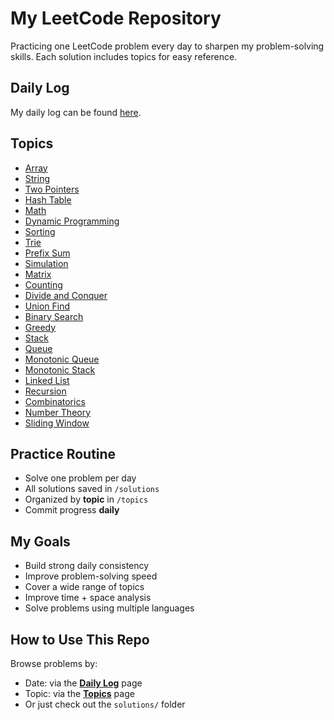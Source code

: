 # My LeetCode Repository

Practicing one LeetCode problem every day to sharpen my problem-solving skills. Each solution includes topics for easy reference.

## Daily Log

My daily log can be found [here](daily.md).

## Topics

- [Array](topics.md#array)
- [String](topics.md#string)
- [Two Pointers](topics.md#two-pointers)
- [Hash Table](topics.md#hash-table)
- [Math](topics.md#math)
- [Dynamic Programming](topics.md#dynamic-programming)
- [Sorting](topics.md#sorting)
- [Trie](topics.md#trie)
- [Prefix Sum](topics.md#prefix-sum)
- [Simulation](topics.md#simulation)
- [Matrix](topics.md#matrix)
- [Counting](topics.md#counting)
- [Divide and Conquer](topics.md#divide-and-conquer)
- [Union Find](topics.md#union-find)
- [Binary Search](topics.md#binary-search)
- [Greedy](topics.md#greedy)
- [Stack](topics.md#stack)
- [Queue](topics.md#queue)
- [Monotonic Queue](topics.md#monotonic-queue)
- [Monotonic Stack](topics.md#monotonic-stack)
- [Linked List](topics.md#linked-list)
- [Recursion](topics.md#recursion)
- [Combinatorics](topics.md#combinatorics)
- [Number Theory](topics.md#number-theory)
- [Sliding Window](topics.md#sliding-window)

## Practice Routine

- Solve one problem per day
- All solutions saved in `/solutions`
- Organized by **topic** in `/topics`
- Commit progress **daily** 


## My Goals
- Build strong daily consistency
- Improve problem-solving speed
- Cover a wide range of topics
- Improve time + space analysis
- Solve problems using multiple languages

## How to Use This Repo

Browse problems by:
- Date: via the [**Daily Log**](daily.md) page
- Topic: via the [**Topics**](topics.md) page
- Or just check out the `solutions/` folder
